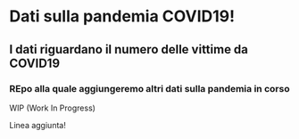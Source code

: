  Dati sulla pandemia COVID19!
 =======
 
I dati riguardano il numero delle vittime da COVID19
 -----------
  
 ### REpo alla quale aggiungeremo altri dati sulla pandemia in corso
  
WIP (Work In Progress)

Linea aggiunta!